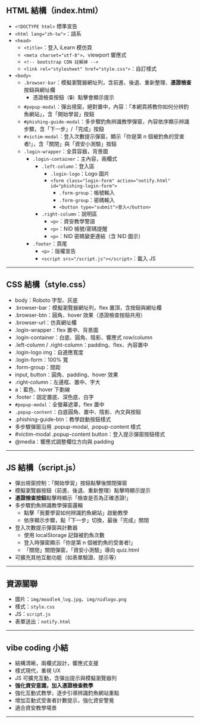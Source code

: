 ## **HTML 結構（index.html）**

- `<!DOCTYPE html>` 標準宣告
- `<html lang="zh-tw">`：語系
- `<head>`
    - `<title>`：登入 iLearn 模仿頁
    - `<meta charset="utf-8">`、viewport 響應式
    - `<!-- bootstrap CDN 註解掉 -->`
    - `<link rel="stylesheet" href="style.css">`：自訂樣式
- `<body>`
    - `.browser-bar`：模擬瀏覽器網址列，含前進、後退、重新整理、**憑證檢查**按鈕與網址欄
        - 憑證檢查按鈕（🔒）點擊會顯示提示
    - `#popup-modal`：彈出視窗，絕對置中，內容：「本網頁將教你如何分辨釣魚網站」，含「開始學習」按鈕
    - `#phishing-guide-modal`：多步驟釣魚辨識教學彈窗，內容依序顯示辨識步驟，含「下一步」/「完成」按鈕
    - `#victim-modal`：登入次數提示彈窗，顯示「你是第 n 個被釣魚的受害者!」，含「關閉」與「資安小測驗」按鈕
    - `.login-wrapper`：全頁容器，背景圖
        - `.login-container`：主內容，兩欄式
            - `.left-column`：登入區
                - `.login-logo`：Logo 圖片
                - `<form class="login-form" action="notify.html" id="phishing-login-form">`
                    - `.form-group`：帳號輸入
                    - `.form-group`：密碼輸入
                    - `<button type="submit">登入</button>`
            - `.right-column`：說明區
                - `<p>`：資安教學警語
                - `<p>`：NID 帳號/密碼提醒
                - `<p>`：NID 密碼變更連結（含 NID 圖示）
        - `.footer`：頁尾
            - `<p>`：版權宣告
            - `<script src="/script.js"></script>`：載入 JS

---

## **CSS 結構（style.css）**

- body：Roboto 字型、灰底
- .browser-bar：模擬瀏覽器網址列，flex 置頂，含按鈕與網址欄
- .browser-btn：圓角、hover 效果（憑證檢查按鈕共用）
- .browser-url：仿真網址欄
- .login-wrapper：flex 置中、背景圖
- .login-container：白底、圓角、陰影、響應式 row/column
- .left-column / .right-column：padding、flex、內容置中
- .login-logo img：自適應寬度
- .login-form：100% 寬
- .form-group：間距
- input, button：圓角、padding、hover 效果
- .right-column：左邊框、置中、字大
- a：藍色、hover 下劃線
- .footer：固定置底、深色底、白字
- `#popup-modal`：全螢幕遮罩，flex 置中
- `.popup-content`：白底圓角、置中、陰影、內文與按鈕
- .phishing-guide-btn：教學啟動按鈕樣式
- 多步驟彈窗沿用 .popup-modal, .popup-content 樣式
- #victim-modal .popup-content button：登入提示彈窗按鈕樣式
- @media：響應式調整欄位方向與 padding

---

## **JS 結構（script.js）**

- 彈出視窗控制：「開始學習」按鈕點擊後關閉彈窗
- 模擬瀏覽器按鈕（前進、後退、重新整理）點擊時顯示提示
- **憑證檢查按鈕**點擊時顯示「檢查是否為正確憑證!」
- 多步驟釣魚辨識教學彈窗邏輯
    - 點擊「我要學習如何辨識釣魚網站」啟動教學
    - 依序顯示步驟，點「下一步」切換，最後「完成」關閉
- 登入次數提示彈窗與計數器
    - 使用 localStorage 記錄被釣魚次數
    - 登入時彈窗顯示「你是第 n 個被釣魚的受害者!」
    - 「關閉」關閉彈窗，「資安小測驗」導向 quiz.html
- 可擴充其他互動功能（如表單驗證、提示等）

---

## **資源關聯**

- 圖片：`img/moodle4_log.jpg`、`img/nidlogo.png`
- 樣式：`style.css`
- JS：`script.js`
- 表單送出：`notify.html`

---

## **vibe coding 小結**

- 結構清晰，兩欄式設計，響應式支援
- 樣式現代，重視 UX
- JS 可擴充互動，含彈出提示與模擬瀏覽器列
- **強化資安意識，加入憑證檢查教學**
- 強化互動式教學，逐步引導辨識釣魚網站重點
- 增加互動式受害者計數提示，強化資安警覺
- 適合資安教學場景

---